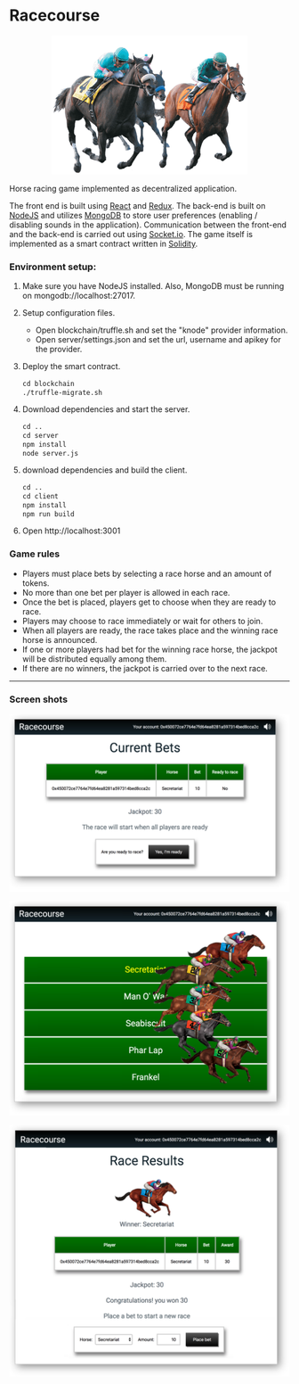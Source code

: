 # Racecourse

<p align="center">
    <img src="./readme-resources/splash.png">
</p>

Horse racing game implemented as decentralized application.

The front end is built using [React](https://reactjs.org) and [Redux](https://redux.js.org). The back-end is built on [NodeJS](https://nodejs.org/) and utilizes [MongoDB](https://www.mongodb.com/) to store user preferences (enabling / disabling sounds in the application). Communication between the front-end and the back-end is carried out using [Socket.io](https://socket.io/). The game itself is implemented as a smart contract written in [Solidity](http://solidity.readthedocs.io).

### Environment setup:

 1. Make sure you have NodeJS installed. Also, MongoDB must be running on mongodb://localhost:27017.

 2. Setup configuration files.

    - Open blockchain/truffle.sh and set the "knode" provider information.
    - Open server/settings.json and set the url, username and apikey for the provider.

 3. Deploy the smart contract.
    ```
    cd blockchain
    ./truffle-migrate.sh
    ```

 4. Download dependencies and start the server.
    ```
    cd ..
    cd server
    npm install
    node server.js
    ```
 5. download dependencies and build the client.
    ```
    cd ..
    cd client
    npm install
    npm run build
    ```
 6. Open http://localhost:3001

### Game rules

 - Players must place bets by selecting a race horse and an amount of tokens.
 - No more than one bet per player is allowed in each race.
 - Once the bet is placed, players get to choose when they are ready to race.
 - Players may choose to race immediately or wait for others to join.
 - When all players are ready, the race takes place and the winning race horse is announced.
 - If one or more players had bet for the winning race horse, the jackpot will be distributed equally among them.
 - If there are no winners, the jackpot is carried over to the next race.


---

### Screen shots

<p align="center">
    <img src="./readme-resources/screen-1.png">
</p>

<p align="center">
    <img src="./readme-resources/screen-2.png">
</p>

<p align="center">
    <img src="./readme-resources/screen-3.png">
</p>
